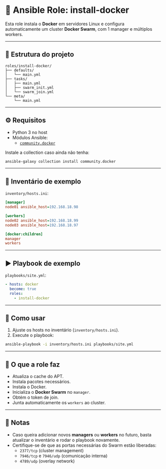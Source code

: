# 🚀 Ansible Role: install-docker

Esta role instala o **Docker** em servidores Linux e configura automaticamente um cluster **Docker Swarm**, com 1 manager e múltiplos workers.

---

## 📂 Estrutura do projeto

```
roles/install-docker/
├── defaults/
│   └── main.yml
├── tasks/
│   ├── main.yml
│   ├── swarm_init.yml
│   └── swarm_join.yml
└── meta/
    └── main.yml
```

---

## ⚙️ Requisitos

- Python 3 no host
- Módulos Ansible:
  - [`community.docker`](https://docs.ansible.com/ansible/latest/collections/community/docker/index.html)

Instale a collection caso ainda não tenha:

```bash
ansible-galaxy collection install community.docker
```

---

## 📌 Inventário de exemplo

`inventory/hosts.ini`:
```ini
[manager]
node01 ansible_host=192.168.18.98

[workers]
node02 ansible_host=192.168.18.99
node03 ansible_host=192.168.18.97

[docker:children]
manager
workers
```

---

## ▶️ Playbook de exemplo

`playbooks/site.yml`:
```yaml
- hosts: docker
  become: true
  roles:
    - install-docker
```

---

## 🚀 Como usar

1. Ajuste os hosts no inventário (`inventory/hosts.ini`).
2. Execute o playbook:

```bash
ansible-playbook -i inventory/hosts.ini playbooks/site.yml
```

---

## 📖 O que a role faz

- Atualiza o cache do APT.
- Instala pacotes necessários.
- Instala o Docker.
- Inicializa o **Docker Swarm** no `manager`.
- Obtém o token de join.
- Junta automaticamente os `workers` ao cluster.

---

## 📝 Notas

- Caso queira adicionar novos **managers** ou **workers** no futuro, basta atualizar o inventário e rodar o playbook novamente.
- Certifique-se de que as portas necessárias do Swarm estão liberadas:
  - `2377/tcp` (cluster management)
  - `7946/tcp` e `7946/udp` (comunicação interna)
  - `4789/udp` (overlay network)
